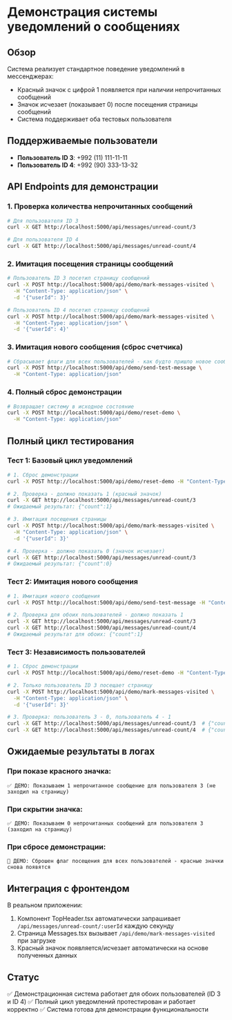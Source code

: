 # Демонстрация системы уведомлений о сообщениях

## Обзор
Система реализует стандартное поведение уведомлений в мессенджерах:
- Красный значок с цифрой 1 появляется при наличии непрочитанных сообщений
- Значок исчезает (показывает 0) после посещения страницы сообщений
- Система поддерживает оба тестовых пользователя

## Поддерживаемые пользователи
- **Пользователь ID 3**: +992 (11) 111-11-11
- **Пользователь ID 4**: +992 (90) 333-13-32

## API Endpoints для демонстрации

### 1. Проверка количества непрочитанных сообщений
```bash
# Для пользователя ID 3
curl -X GET http://localhost:5000/api/messages/unread-count/3

# Для пользователя ID 4  
curl -X GET http://localhost:5000/api/messages/unread-count/4
```

### 2. Имитация посещения страницы сообщений
```bash
# Пользователь ID 3 посетил страницу сообщений
curl -X POST http://localhost:5000/api/demo/mark-messages-visited \
  -H "Content-Type: application/json" \
  -d '{"userId": 3}'

# Пользователь ID 4 посетил страницу сообщений
curl -X POST http://localhost:5000/api/demo/mark-messages-visited \
  -H "Content-Type: application/json" \
  -d '{"userId": 4}'
```

### 3. Имитация нового сообщения (сброс счетчика)
```bash
# Сбрасывает флаги для всех пользователей - как будто пришло новое сообщение
curl -X POST http://localhost:5000/api/demo/send-test-message \
  -H "Content-Type: application/json"
```

### 4. Полный сброс демонстрации
```bash
# Возвращает систему в исходное состояние
curl -X POST http://localhost:5000/api/demo/reset-demo \
  -H "Content-Type: application/json"
```

## Полный цикл тестирования

### Тест 1: Базовый цикл уведомлений
```bash
# 1. Сброс демонстрации
curl -X POST http://localhost:5000/api/demo/reset-demo -H "Content-Type: application/json"

# 2. Проверка - должно показать 1 (красный значок)
curl -X GET http://localhost:5000/api/messages/unread-count/3
# Ожидаемый результат: {"count":1}

# 3. Имитация посещения страницы
curl -X POST http://localhost:5000/api/demo/mark-messages-visited \
  -H "Content-Type: application/json" \
  -d '{"userId": 3}'

# 4. Проверка - должно показать 0 (значок исчезает)
curl -X GET http://localhost:5000/api/messages/unread-count/3
# Ожидаемый результат: {"count":0}
```

### Тест 2: Имитация нового сообщения
```bash
# 1. Имитация нового сообщения
curl -X POST http://localhost:5000/api/demo/send-test-message -H "Content-Type: application/json"

# 2. Проверка для обоих пользователей - должно показать 1
curl -X GET http://localhost:5000/api/messages/unread-count/3
curl -X GET http://localhost:5000/api/messages/unread-count/4
# Ожидаемый результат для обоих: {"count":1}
```

### Тест 3: Независимость пользователей
```bash
# 1. Сброс демонстрации
curl -X POST http://localhost:5000/api/demo/reset-demo -H "Content-Type: application/json"

# 2. Только пользователь ID 3 посещает страницу
curl -X POST http://localhost:5000/api/demo/mark-messages-visited \
  -H "Content-Type: application/json" \
  -d '{"userId": 3}'

# 3. Проверка: пользователь 3 - 0, пользователь 4 - 1
curl -X GET http://localhost:5000/api/messages/unread-count/3  # {"count":0}
curl -X GET http://localhost:5000/api/messages/unread-count/4  # {"count":1}
```

## Ожидаемые результаты в логах

### При показе красного значка:
```
✅ ДЕМО: Показываем 1 непрочитанное сообщение для пользователя 3 (не заходил на страницу)
```

### При скрытии значка:
```
✅ ДЕМО: Показываем 0 непрочитанных сообщений для пользователя 3 (заходил на страницу)
```

### При сбросе демонстрации:
```
🔄 ДЕМО: Сброшен флаг посещения для всех пользователей - красные значки снова появятся
```

## Интеграция с фронтендом

В реальном приложении:
1. Компонент TopHeader.tsx автоматически запрашивает `/api/messages/unread-count/:userId` каждую секунду
2. Страница Messages.tsx вызывает `/api/demo/mark-messages-visited` при загрузке
3. Красный значок появляется/исчезает автоматически на основе полученных данных

## Статус
✅ Демонстрационная система работает для обоих пользователей (ID 3 и ID 4)
✅ Полный цикл уведомлений протестирован и работает корректно
✅ Система готова для демонстрации функциональности